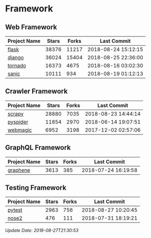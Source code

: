 # Framework

## Web Framework

| Project Name | Stars | Forks | Last Commit |
| ------------ | ----- | ----- | ----------- |
| [flask](https://github.com/pallets/flask) | 38376 | 11217 | 2018-08-24 15:12:15 |
| [django](https://github.com/django/django) | 36024 | 15404 | 2018-08-25 22:36:00 |
| [tornado](https://github.com/tornadoweb/tornado) | 16373 | 4675 | 2018-08-16 03:02:30 |
| [sanic](https://github.com/channelcat/sanic) | 10111 | 934 | 2018-08-19 01:12:13 |

## Crawler Framework

| Project Name | Stars | Forks | Last Commit |
| ------------ | ----- | ----- | ----------- |
| [scrapy](https://github.com/scrapy/scrapy) | 28880 | 7035 | 2018-08-23 14:44:14 |
| [pyspider](https://github.com/binux/pyspider) | 11854 | 2970 | 2018-06-14 19:07:51 |
| [webmagic](https://github.com/code4craft/webmagic) | 6952 | 3198 | 2017-12-02 02:57:06 |

## GraphQL Framework

| Project Name | Stars | Forks | Last Commit |
| ------------ | ----- | ----- | ----------- |
| [graphene](https://github.com/graphql-python/graphene) | 3613 | 385 | 2018-07-24 16:19:58 |

## Testing Framework

| Project Name | Stars | Forks | Last Commit |
| ------------ | ----- | ----- | ----------- |
| [pytest](https://github.com/pytest-dev/pytest) | 2963 | 756 | 2018-08-27 10:20:45 |
| [nose2](https://github.com/nose-devs/nose2) | 476 | 111 | 2018-07-31 18:19:21 |

*Update Date: 2018-08-27T21:30:53*